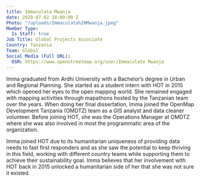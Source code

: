```yaml
---
title: Immaculata Mwanja
date: 2020-07-02 18:09:00 Z
Photo: "/uploads/Immaculata%20Mwanja.jpeg"
Member Type:
  Is Staff: true
Job Title: Global Projects Associate
Country: Tanzania
Team: Global
Social Media (Full URL):
  OSM: https://www.openstreetmap.org/user/Immaculate Mwanja
---
```


Imma graduated from Ardhi University with a Bachelor’s degree in Urban and Regional Planning. She started as a student intern with HOT in 2015 which opened her eyes to the open mapping world. She remained engaged with mapping activities through mapathons hosted by the Tanzanian team over the years. When doing her final dissertation, Imma joined the OpenMap Development Tanzania (OMDTZ) team as a GIS analyst and data cleaner volunteer. Before joining HOT, she was the Operations Manager at OMDTZ where she was also involved in most the programmatic area of the organization.

Imma joined HOT due to its humanitarian uniqueness of providing data needs to fast first responders and as she saw the potential to keep thriving in this field, working with different country teams while supporting them to achieve their sustainability goal. Imma believes that her involvement with HOT back in 2015 unlocked a humanitarian side of her that she was not sure it existed.
